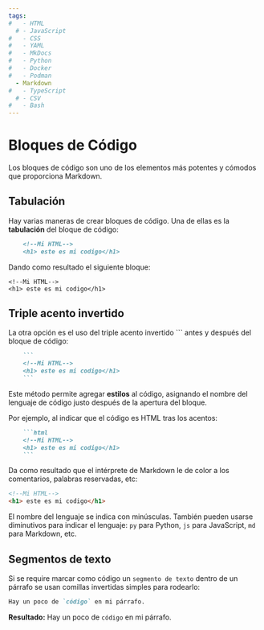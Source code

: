 ```yaml
---
tags:
#   - HTML
  # - JavaScript
#   - CSS
#   - YAML
#   - MkDocs
#   - Python
#   - Docker
#   - Podman
  - Markdown
#   - TypeScript
  # - CSV
#   - Bash
---
```





# Bloques de Código

Los bloques de código son uno de los elementos más potentes y cómodos que proporciona Markdown. 

## Tabulación

Hay varias maneras de crear bloques de código.
Una de ellas es la **tabulación** del bloque de código:

``` md title="uso de tabulación"
    <!--Mi HTML-->
    <h1> este es mi codigo</h1>
```
Dando como resultado el siguiente bloque:

    <!--Mi HTML-->
    <h1> este es mi codigo</h1>


## Triple acento invertido

La otra opción es el uso del triple acento invertido \`\`\` antes y después del bloque de código:

```md  title="uso de triple acento invertido"
    ```
    <!--Mi HTML-->
    <h1> este es mi codigo</h1>
    ```
```

Este método permite agregar **estilos** al código, asignando el nombre del lenguaje de código justo después de la apertura del bloque. 

Por ejemplo, al indicar que el código es HTML tras los acentos:
``` md title="Bloque HTML" hl_lines="1"
    ```html
    <!--Mi HTML-->
    <h1> este es mi codigo</h1>
    ```
```

Da como resultado que el intérprete de Markdown le de color a los comentarios, palabras reservadas, etc:

```html
<!--Mi HTML-->
<h1> este es mi codigo</h1>
```

El nombre del lenguaje se indica con minúsculas. 
También pueden usarse diminutivos para indicar el lenguaje: 
`py` para Python, 
`js` para JavaScript, 
`md` para Markdown, etc.



## Segmentos de texto

Si se require marcar como código un `segmento de texto`
dentro de un párrafo se usan comillas invertidas simples para rodearlo:

```md title="segmento de texto"
Hay un poco de `código` en mi párrafo.
```

**Resultado:** Hay un poco de `código` en mi párrafo.